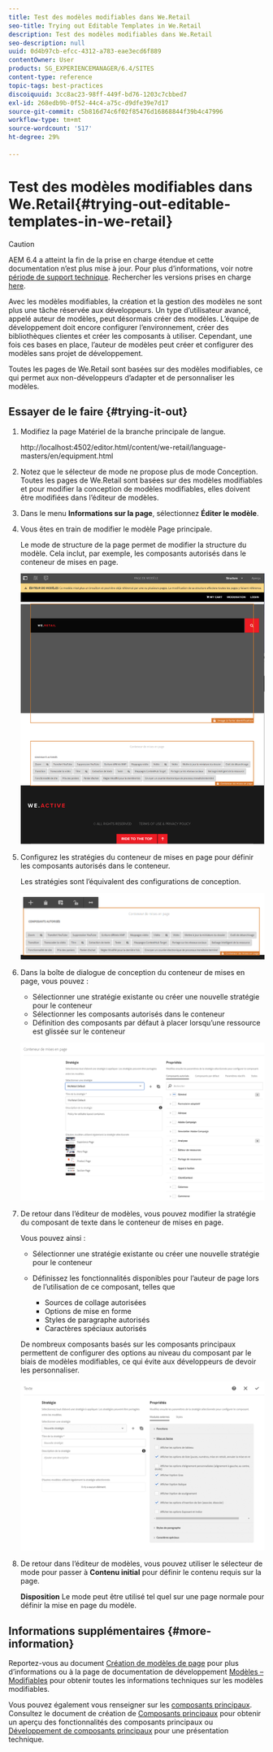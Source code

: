 ```yaml
---
title: Test des modèles modifiables dans We.Retail
seo-title: Trying out Editable Templates in We.Retail
description: Test des modèles modifiables dans We.Retail
seo-description: null
uuid: 0d4b97cb-efcc-4312-a783-eae3ecd6f889
contentOwner: User
products: SG_EXPERIENCEMANAGER/6.4/SITES
content-type: reference
topic-tags: best-practices
discoiquuid: 3cc8ac23-98ff-449f-bd76-1203c7cbbed7
exl-id: 268edb9b-0f52-44c4-a75c-d9dfe39e7d17
source-git-commit: c5b816d74c6f02f85476d16868844f39b4c47996
workflow-type: tm+mt
source-wordcount: '517'
ht-degree: 29%

---
```


# Test des modèles modifiables dans We.Retail{#trying-out-editable-templates-in-we-retail}

>[!CAUTION]
>
>AEM 6.4 a atteint la fin de la prise en charge étendue et cette documentation n’est plus mise à jour. Pour plus d’informations, voir notre [période de support technique](https://helpx.adobe.com/fr/support/programs/eol-matrix.html). Rechercher les versions prises en charge [here](https://experienceleague.adobe.com/docs/?lang=fr).

Avec les modèles modifiables, la création et la gestion des modèles ne sont plus une tâche réservée aux développeurs. Un type d’utilisateur avancé, appelé auteur de modèles, peut désormais créer des modèles. L’équipe de développement doit encore configurer l’environnement, créer des bibliothèques clientes et créer les composants à utiliser. Cependant, une fois ces bases en place, l’auteur de modèles peut créer et configurer des modèles sans projet de développement.

Toutes les pages de We.Retail sont basées sur des modèles modifiables, ce qui permet aux non-développeurs d’adapter et de personnaliser les modèles.

## Essayer de le faire {#trying-it-out}

1. Modifiez la page Matériel de la branche principale de langue.

   http://localhost:4502/editor.html/content/we-retail/language-masters/en/equipment.html

1. Notez que le sélecteur de mode ne propose plus de mode Conception. Toutes les pages de We.Retail sont basées sur des modèles modifiables et pour modifier la conception de modèles modifiables, elles doivent être modifiées dans l’éditeur de modèles.
1. Dans le menu **Informations sur la page**, sélectionnez **Éditer le modèle**.
1. Vous êtes en train de modifier le modèle Page principale.

   Le mode de structure de la page permet de modifier la structure du modèle. Cela inclut, par exemple, les composants autorisés dans le conteneur de mises en page.

   ![chlimage_1-138](assets/chlimage_1-138.png)

1. Configurez les stratégies du conteneur de mises en page pour définir les composants autorisés dans le conteneur.

   Les stratégies sont l’équivalent des configurations de conception.

   ![chlimage_1-139](assets/chlimage_1-139.png)

1. Dans la boîte de dialogue de conception du conteneur de mises en page, vous pouvez :

   * Sélectionner une stratégie existante ou créer une nouvelle stratégie pour le conteneur
   * Sélectionner les composants autorisés dans le conteneur
   * Définition des composants par défaut à placer lorsqu’une ressource est glissée sur le conteneur

   ![chlimage_1-140](assets/chlimage_1-140.png)

1. De retour dans l’éditeur de modèles, vous pouvez modifier la stratégie du composant de texte dans le conteneur de mises en page.

   Vous pouvez ainsi :

   * Sélectionner une stratégie existante ou créer une nouvelle stratégie pour le conteneur
   * Définissez les fonctionnalités disponibles pour l’auteur de page lors de l’utilisation de ce composant, telles que

      * Sources de collage autorisées
      * Options de mise en forme
      * Styles de paragraphe autorisés
      * Caractères spéciaux autorisés

   De nombreux composants basés sur les composants principaux permettent de configurer des options au niveau du composant par le biais de modèles modifiables, ce qui évite aux développeurs de devoir les personnaliser.

   ![chlimage_1-141](assets/chlimage_1-141.png)

1. De retour dans l’éditeur de modèles, vous pouvez utiliser le sélecteur de mode pour passer à **Contenu initial** pour définir le contenu requis sur la page.

   **Disposition** Le mode peut être utilisé tel quel sur une page normale pour définir la mise en page du modèle.

## Informations supplémentaires {#more-information}

Reportez-vous au document [Création de modèles de page](/help/sites-authoring/templates.md) pour plus d’informations ou à la page de documentation de développement [Modèles – Modifiables](/help/sites-developing/page-templates-editable.md) pour obtenir toutes les informations techniques sur les modèles modifiables.

Vous pouvez également vous renseigner sur les [composants principaux](/help/sites-developing/we-retail-core-components.md). Consultez le document de création de [Composants principaux](https://experienceleague.adobe.com/docs/experience-manager-core-components/using/introduction.html?lang=fr) pour obtenir un aperçu des fonctionnalités des composants principaux ou [Développement de composants principaux](https://helpx.adobe.com/fr/experience-manager/core-components/using/developing.html) pour une présentation technique.
